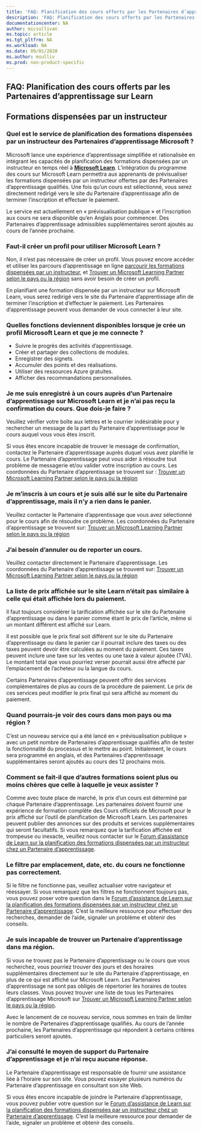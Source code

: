 ```yaml
---
title: 'FAQ: Planification des cours offerts par les Partenaires d’apprentissage sur Learn | Microsoft Docs'
description: 'FAQ: Planification des cours offerts par les Partenaires d’apprentissage sur Learn'
documentationcenter: NA 
author: micsullivan
ms.topic: article
ms.tgt_pltfrm: NA
ms.workload: NA
ms.date: 09/01/2020
ms.author: msulliv
ms.prod: non-product-specific
---
```

## FAQ: Planification des cours offerts par les Partenaires d’apprentissage sur Learn

## Formations dispensées par un instructeur

### Quel est le service de planification des formations dispensées par un instructeur des Partenaires d’apprentissage Microsoft ?

Microsoft lance une expérience d’apprentissage simplifiée et rationalisée en intégrant les capacités de planification des formations dispensées par un instructeur en temps réel à [**Microsoft Learn**](/learn). L’intégration du programme des cours sur Microsoft Learn permettra aux apprenants de prévisualiser les formations dispensées par un instructeur offertes par des Partenaires d’apprentissage qualifiés. Une fois qu’un cours est sélectionné, vous serez directement redirigé vers le site du Partenaire d’apprentissage afin de terminer l’inscription et effectuer le paiement.

Le service est actuellement en « prévisualisation publique » et l’inscription aux cours ne sera disponible qu’en Anglais pour commencer. Des Partenaires d’apprentissage admissibles supplémentaires seront ajoutés au cours de l’année prochaine. 

### Faut-il créer un profil pour utiliser Microsoft Learn ?

Non, il n’est pas nécessaire de créer un profil. Vous pouvez encore accéder et utiliser les parcours d’apprentissage en ligne [parcourir les formations dispensées par un instructeur](/learn/certifications/courses/browse/), et [Trouver un Microsoft Learning Partner selon le pays ou la région](/learn/certifications/partners#find-a-microsoft-learning-partner-by-country) sans avoir besoin de créer un profil.

En planifiant une formation dispensée par un instructeur sur Microsoft Learn, vous serez redirigé vers le site du Partenaire d’apprentissage afin de terminer l’inscription et d’effectuer le paiement. Les Partenaires d’apprentissage peuvent vous demander de vous connecter à leur site. 

### Quelles fonctions deviennent disponibles lorsque je crée un profil Microsoft Learn et que je me connecte ?

- Suivre le progrès des activités d’apprentissage. 
- Créer et partager des collections de modules. 
- Enregistrer des signets. 
- Accumuler des points et des réalisations. 
- Utiliser des ressources Azure gratuites. 
- Afficher des recommandations personnalisées. 

### Je me suis enregistré à un cours auprès d’un Partenaire d’apprentissage sur Microsoft Learn et je n’ai pas reçu la confirmation du cours. Que dois-je faire ? 

Veuillez vérifier votre boîte aux lettres et le courrier indésirable pour y rechercher un message de la part du Partenaire d’apprentissage pour le cours auquel vous vous êtes inscrit.  

Si vous êtes encore incapable de trouver le message de confirmation, contactez le Partenaire d’apprentissage auprès duquel vous avez planifié le cours. Le Partenaire d’apprentissage peut vous aider à résoudre tout problème de messagerie et/ou valider votre inscription au cours. Les coordonnées du Partenaire d’apprentissage se trouvent sur : [Trouver un Microsoft Learning Partner selon le pays ou la région](/learn/certifications/partners#find-a-microsoft-learning-partner-by-country)

### Je m’inscris à un cours et je suis allé sur le site du Partenaire d’apprentissage, mais il n’y a rien dans le panier.   

Veuillez contacter le Partenaire d’apprentissage que vous avez sélectionné pour le cours afin de résoudre ce problème. Les coordonnées du Partenaire d’apprentissage se trouvent sur: [Trouver un Microsoft Learning Partner selon le pays ou la région](/learn/certifications/partners#find-a-microsoft-learning-partner-by-country)

### J’ai besoin d’annuler ou de reporter un cours.   

Veuillez contacter directement le Partenaire d’apprentissage. Les coordonnées du Partenaire d’apprentissage se trouvent sur: [Trouver un Microsoft Learning Partner selon le pays ou la région](/learn/certifications/partners#find-a-microsoft-learning-partner-by-country)

### La liste de prix affichée sur le site Learn n’était pas similaire à celle qui était affichée lors du paiement. 

Il faut toujours considérer la tarification affichée sur le site du Partenaire d’apprentissage ou dans le panier comme étant le prix de l’article, même si un montant différent est affiché sur Learn.  

Il est possible que le prix final soit différent sur le site du Partenaire d’apprentissage ou dans le panier car il pourrait inclure des taxes ou des taxes peuvent devoir être calculées au moment du paiement. Ces taxes peuvent inclure une taxe sur les ventes ou une taxe à valeur ajoutée (TVA). Le montant total que vous pourriez verser pourrait aussi être affecté par l’emplacement de l’acheteur ou la langue du cours.  

Certains Partenaires d’apprentissage peuvent offrir des services complémentaires de plus au cours de la procédure de paiement. Le prix de ces services peut modifier le prix final qui sera affiché au moment du paiement.   

### Quand pourrais-je voir des cours dans mon pays ou ma région ?  

C’est un nouveau service qui a été lancé en « prévisualisation publique » avec un petit nombre de Partenaires d’apprentissage qualifiés afin de tester la fonctionnalité du processus et le mettre au point. Initialement, le cours sera programmé en anglais, et des Partenaires d’apprentissage supplémentaires seront ajoutés au cours des 12 prochains mois. 

### Comment se fait-il que d’autres formations soient plus ou moins chères que celle à laquelle je veux assister ? 

Comme avec toute place de marché, le prix d’un cours est déterminé par chaque Partenaire d’apprentissage. Les partenaires doivent fournir une expérience de formation complète des Cours officiels de Microsoft pour le prix affiché sur l’outil de planification de Microsoft Learn. Les partenaires peuvent publier des annonces sur des produits et services supplémentaires qui seront facultatifs. Si vous remarquez que la tarification affichée est trompeuse ou inexacte, veuillez nous contacter sur le [Forum d’assistance de Learn sur la planification des formations dispensées par un instructeur chez un Partenaire d’apprentissage](https://trainingsupport.microsoft.com/iltvilt/forum). 

### Le filtre par emplacement, date, etc. du cours ne fonctionne pas correctement. 

Si le filtre ne fonctionne pas, veuillez actualiser votre navigateur et réessayer. Si vous remarquez que les filtres ne fonctionnent toujours pas, vous pouvez poser votre question dans le [Forum d’assistance de Learn sur la planification des formations dispensées par un instructeur chez un Partenaire d’apprentissage](https://trainingsupport.microsoft.com/iltvilt/forum). C’est la meilleure ressource pour effectuer des recherches, demander de l’aide, signaler un problème et obtenir des conseils.    
 
### Je suis incapable de trouver un Partenaire d’apprentissage dans ma région. 

Si vous ne trouvez pas le Partenaire d’apprentissage ou le cours que vous recherchez, vous pourriez trouver des jours et des horaires supplémentaires directement sur le site du Partenaire d’apprentissage, en plus de ce qui est affiché sur Microsoft Learn.  Les Partenaires d’apprentissage ne sont pas obligés de répertorier les horaires de toutes leurs classes. Vous pouvez trouver une liste de tous les Partenaires d’apprentissage Microsoft sur [Trouver un Microsoft Learning Partner selon le pays ou la région](/learn/certifications/partners#find-a-microsoft-learning-partner-by-country). 

Avec le lancement de ce nouveau service, nous sommes en train de limiter le nombre de Partenaires d’apprentissage qualifiés. Au cours de l’année prochaine, les Partenaires d’apprentissage qui répondent à certains critères particuliers seront ajoutés.   

### J’ai consulté le moyen de support du Partenaire d’apprentissage et je n’ai reçu aucune réponse.  

Le Partenaire d’apprentissage est responsable de fournir une assistance liée à l’horaire sur son site. Vous pouvez essayer plusieurs numéros du Partenaire d’apprentissage en consultant son site Web.   

Si vous êtes encore incapable de joindre le Partenaire d’apprentissage, vous pouvez publier votre question sur le [Forum d’assistance de Learn sur la planification des formations dispensées par un instructeur chez un Partenaire d’apprentissage](https://trainingsupport.microsoft.com/iltvilt/forum). C’est la meilleure ressource pour demander de l’aide, signaler un problème et obtenir des conseils. 


